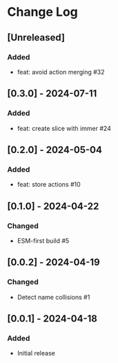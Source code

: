 # Change Log

## [Unreleased]

### Added

- feat: avoid action merging #32

## [0.3.0] - 2024-07-11

### Added

- feat: create slice with immer #24

## [0.2.0] - 2024-05-04

### Added

- feat: store actions #10

## [0.1.0] - 2024-04-22

### Changed

- ESM-first build #5

## [0.0.2] - 2024-04-19

### Changed

- Detect name collisions #1

## [0.0.1] - 2024-04-18

### Added

- Initial release
